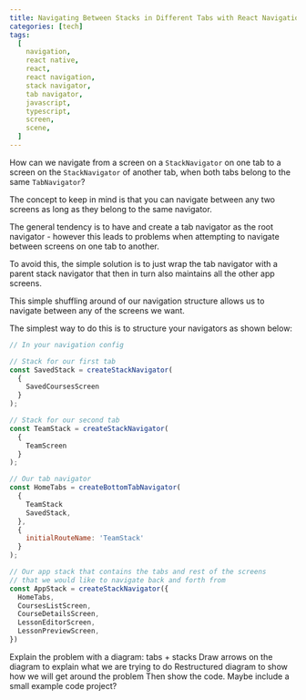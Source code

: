 ```yaml
---
title: Navigating Between Stacks in Different Tabs with React Navigation
categories: [tech]
tags:
  [
    navigation,
    react native,
    react,
    react navigation,
    stack navigator,
    tab navigator,
    javascript,
    typescript,
    screen,
    scene,
  ]
---
```


How can we navigate from a screen on a `StackNavigator` on one tab to a screen on the `StackNavigator` of another tab, when both tabs belong to the same `TabNavigator`?

The concept to keep in mind is that you can navigate between any two screens as long as they belong to the same navigator.

The general tendency is to have and create a tab navigator as the root navigator - however this leads to problems when attempting to navigate between screens on one tab to another.

To avoid this, the simple solution is to just wrap the tab navigator with a parent stack navigator that then in turn also maintains all the other app screens.

This simple shuffling around of our navigation structure allows us to navigate between any of the screens we want.

The simplest way to do this is to structure your navigators as shown below:

```javascript
// In your navigation config

// Stack for our first tab
const SavedStack = createStackNavigator(
  {
    SavedCoursesScreen
  }
);

// Stack for our second tab
const TeamStack = createStackNavigator(
  {
    TeamScreen
  }
);

// Our tab navigator
const HomeTabs = createBottomTabNavigator(
  {
    TeamStack
    SavedStack,
  },
  {
    initialRouteName: 'TeamStack'
  }
);

// Our app stack that contains the tabs and rest of the screens
// that we would like to navigate back and forth from
const AppStack = createStackNavigator({
  HomeTabs,
  CoursesListScreen,
  CourseDetailsScreen,
  LessonEditorScreen,
  LessonPreviewScreen,
})
```

Explain the problem with a diagram: tabs + stacks
Draw arrows on the diagram to explain what we are trying to do
Restructured diagram to show how we will get around the problem
Then show the code.
Maybe include a small example code project?
